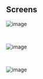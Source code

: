 ## Screens

![image](https://user-images.githubusercontent.com/31013187/171080009-73b3d8a2-4786-44cc-bce5-b28a79b56b33.png)

<br>

![image](https://user-images.githubusercontent.com/31013187/171080052-150f1c92-f43e-4bf0-867e-e5eb8ff52cd5.png)

<br>

![image](https://user-images.githubusercontent.com/31013187/171080069-f0457fac-1175-4a5f-9723-c3920713f420.png)
